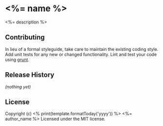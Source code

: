 # <%= name %>

<%= description %>

## Contributing
In lieu of a formal styleguide, take care to maintain the existing coding style. Add unit tests for any new or changed functionality. Lint and test your code using [grunt](https://github.com/cowboy/grunt).

## Release History
_(nothing yet)_

## License
Copyright (c) <% print(template.formatToday('yyyy')) %> <%= author_name %>
Licensed under the MIT license.
